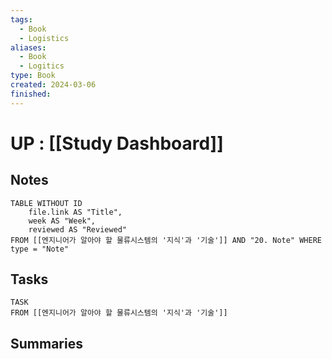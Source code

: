 ```yaml
---
tags:
  - Book
  - Logistics
aliases:
  - Book
  - Logitics
type: Book
created: 2024-03-06
finished:
---
```

# UP : [[Study Dashboard]]

## Notes
```dataview
TABLE WITHOUT ID
	file.link AS "Title",
	week AS "Week",
	reviewed AS "Reviewed"
FROM [[엔지니어가 알아야 할 물류시스템의 '지식'과 '기술']] AND "20. Note" WHERE type = "Note"
```

## Tasks
```dataview
TASK
FROM [[엔지니어가 알아야 할 물류시스템의 '지식'과 '기술']]
```

## Summaries




